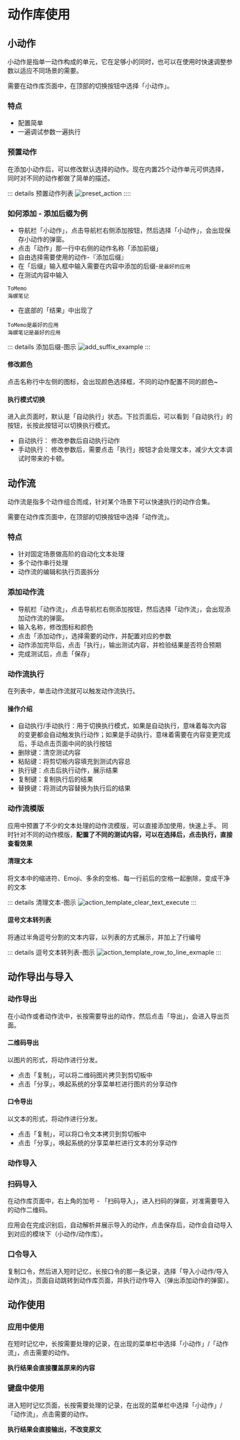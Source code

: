# 动作库使用

## 小动作
小动作是指单一动作构成的单元，它在足够小的同时，也可以在使用时快速调整参数以适应不同场景的需要。

需要在动作库页面中，在顶部的切换按钮中选择「小动作」。

### 特点
- 配置简单
- 一遍调试参数一遍执行

### 预置动作

在添加小动作后，可以修改默认选择的动作。现在内置25个动作单元可供选择，同时对不同的动作都做了简单的描述。

::: details  预置动作列表
![preset_action](./images/preset_action.png)
::::

### 如何添加 - 添加后缀为例

- 导航栏「小动作」，点击导航栏右侧添加按钮，然后选择「小动作」，会出现保存小动作的弹窗。
- 点击「动作」那一行中右侧的动作名称「添加前缀」
- 自由选择需要使用的动作-『添加后缀』
- 在「后缀」输入框中输入需要在内容中添加的后缀-`是最好的应用`
- 在测试内容中输入 
``` 
ToMemo
海螺笔记
```
- 在底部的「结果」中出现了
```
ToMemo是最好的应用
海螺笔记是最好的应用
```

::: details 添加后缀-图示
![add_suffix_example](./images/add_suffix_example.jpg)
:::

#### 修改颜色

点击名称行中左侧的图标，会出现颜色选择框，不同的动作配置不同的颜色~

#### 执行模式切换
进入此页面时，默认是「自动执行」状态。下拉页面后，可以看到「自动执行」的按钮，长按此按钮可以切换执行模式。

- 自动执行： 修改参数后自动执行动作
- 手动执行： 修改参数后，需要点击「执行」按钮才会处理文本，减少大文本调试时带来的卡顿。

## 动作流
动作流是指多个动作组合而成，针对某个场景下可以快速执行的动作合集。

需要在动作库页面中，在顶部的切换按钮中选择「动作流」。

### 特点
- 针对固定场景做高阶的自动化文本处理
- 多个动作串行处理
- 动作流的编辑和执行页面拆分

### 添加动作流

- 导航栏「动作流」，点击导航栏右侧添加按钮，然后选择「动作流」，会出现添加动作流的弹窗。
- 输入名称，修改图标和颜色
- 点击「添加动作」，选择需要的动作，并配置对应的参数
- 动作添加完毕后，点击「执行」，输出测试内容，并检验结果是否符合预期
- 完成测试后，点击「保存」

### 动作流执行
在列表中，单击动作流就可以触发动作流执行。

#### 操作介绍

- 自动执行/手动执行：用于切换执行模式，如果是自动执行，意味着每次内容的变更都会自动触发执行动作；如果是手动执行，意味着需要在内容变更完成后，手动点击页面中间的执行按钮
- 删除键：清空测试内容
- 粘贴键：将剪切板内容填充到测试内容总
- 执行键：点击后执行动作，展示结果
- 复制键：复制执行后的结果
- 替换键：将测试内容替换为执行后的结果

### 动作流模版
应用中预置了不少的文本处理的动作流模版，可以直接添加使用，快速上手。
同时针对不同的动作模版，**配置了不同的测试内容，可以在选择后，点击执行，直接查看效果**

#### 清理文本
将文本中的缩进符、Emoji、多余的空格、每一行前后的空格一起删除，变成干净的文本

::: details 清理文本-图示
![action_template_clear_text_execute](./images/action_template_clear_text_execute.jpg)
:::

#### 逗号文本转列表
将通过半角逗号分割的文本内容，以列表的方式展示，并加上了行编号

::: details 逗号文本转列表-图示
![action_template_row_to_line_exmaple](./images/action_template_row_to_line_exmaple.jpg)
:::

## 动作导出与导入

### 动作导出
在小动作或者动作流中，长按需要导出的动作，然后点击「导出」，会进入导出页面。

#### 二维码导出
以图片的形式，将动作进行分发。

- 点击「复制」，可以将二维码图片拷贝到剪切板中
- 点击「分享」，唤起系统的分享菜单栏进行图片的分享动作

#### 口令导出
以文本的形式，将动作进行分发。

- 点击「复制」，可以将口令文本拷贝到剪切板中
- 点击「分享」，唤起系统的分享菜单栏进行文本的分享动作

### 动作导入

### 扫码导入
在动作库页面中，右上角的加号 - 「扫码导入」，进入扫码的弹窗，对准需要导入的动作二维码。

应用会在完成识别后，自动解析并展示导入的动作，点击保存后，动作会自动导入到对应的模块下（小动作/动作库）。

### 口令导入
复制口令，然后进入短时记忆，长按口令的那一条记录，选择「导入小动作/导入动作流」，页面自动跳转到动作库页面，并执行动作导入（弹出添加动作的弹窗）。

## 动作使用

### 应用中使用

在短时记忆中，长按需要处理的记录，在出现的菜单栏中选择「小动作」/「动作流」，点击需要的动作。

**执行结果会直接覆盖原来的内容**

### 键盘中使用

进入短时记忆页面，长按需要处理的记录，在出现的菜单栏中选择「小动作」/「动作流」，点击需要的动作。

**执行结果会直接输出，不改变原文**

